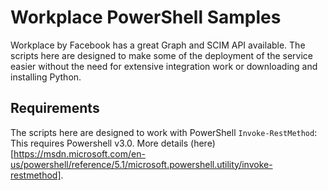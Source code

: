 # Workplace PowerShell Samples 
Workplace by Facebook has a great Graph and SCIM API available. The scripts here are designed to make some of the deployment of the service easier without the need for extensive integration work or downloading and installing Python.  

## Requirements
The scripts here are designed to work with PowerShell `Invoke-RestMethod`: This requires Powershell v3.0.
More details (here)[https://msdn.microsoft.com/en-us/powershell/reference/5.1/microsoft.powershell.utility/invoke-restmethod].
